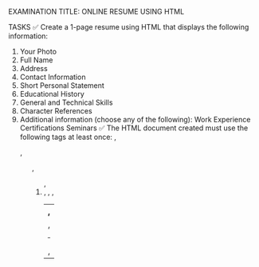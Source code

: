 EXAMINATION TITLE: ONLINE RESUME USING HTML

TASKS
✅ Create a 1-page resume using HTML that displays the following information:
1.    Your Photo
2.    Full Name
3.    Address
4.    Contact Information
5.    Short Personal Statement
6.    Educational History
7.    General and Technical Skills
8.    Character References
9.    Additional information (choose any of the following):
Work Experience
Certifications
Seminars
✅ The HTML document created must use the following tags at least once:
<img>, <p>, <ul>, <ol>, <li>, <table>, <th>, <tr>, <td>, <hr>, <title>, <h1> -<h6> (choose at least 1), <b>, and <i>.
GRADING SCHEME (100 pts)
Resume Structure 30pts. 
Code Correctness 20pts.
Completeness 10pts.
Promptness 30pts.
Content 10pts.
